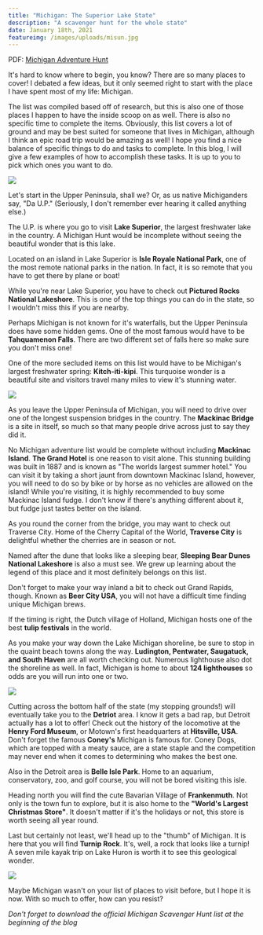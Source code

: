 ```yaml
---
title: "Michigan: The Superior Lake State"
description: "A scavenger hunt for the whole state"
date: January 18th, 2021
featureimg: /images/uploads/misun.jpg
---
```

PDF: <a href="/images/uploads/mihunt.pdf" target="_blank">Michigan Adventure Hunt</a>

It's hard to know where to begin, you know? There are so many places to cover! I debated a few ideas, but it only seemed right to start with the place I have spent most of my life: Michigan. 

The list was compiled based off of research, but this is also one of those places I happen to have the inside scoop on as well. There is also no specific time to complete the items. Obviously, this list covers a lot of ground and may be best suited for someone that lives in Michigan, although I think an epic road trip would be amazing as well! I hope you find a nice balance of specific things to do and tasks to complete. In this blog, I will give a few examples of how to accomplish these tasks. It is up to you to pick which ones you want to do.

<img src="/images/uploads/mimap.jpg" />

Let's start in the Upper Peninsula, shall we? Or, as us native Michiganders say, "Da U.P." (Seriously, I don't remember ever hearing it called anything else.)

The U.P. is where you go to visit **Lake Superior**, the largest freshwater lake in the country. A Michigan Hunt would be incomplete without seeing the beautiful wonder that is this lake. 

Located on an island in Lake Superior is **Isle Royale National Park**, one of the most remote national parks in the nation. In fact, it is so remote that you have to get there by plane or boat!

While you're near Lake Superior, you have to check out **Pictured Rocks National Lakeshore**. This is one of the top things you can do in the state, so I wouldn't miss this if you are nearby.

Perhaps Michigan is not known for it's waterfalls, but the Upper Peninsula does have some hidden gems. One of the most famous would have to be **Tahquamenon Falls**. There are two different set of falls here so make sure you don't miss one! 

One of the more secluded items on this list would have to be Michigan's largest freshwater spring: **Kitch-iti-kipi**. This turquoise wonder is a beautiful site and visitors travel many miles to view it's stunning water. 

<img src="/images/uploads/kitch.jpg" />

As you leave the Upper Peninsula of Michigan, you will need to drive over one of the longest suspension bridges in the country. The **Mackinac Bridge** is a site in itself, so much so that many people drive across just to say they did it.

No Michigan adventure list would be complete without including **Mackinac Island**. **The Grand Hotel** is one reason to visit alone. This stunning building was built in 1887 and is known as "The worlds largest summer hotel." You can visit it by taking a short jaunt from downtown Mackinac Island, however, you will need to do so by bike or by horse as no vehicles are allowed on the island! While you're visiting, it is highly recommended to buy some Mackinac Island fudge. I don't know if there's anything different about it, but fudge just tastes better on the island. 

As you round the corner from the bridge, you may want to check out Traverse City. Home of the Cherry Capital of the World, **Traverse City** is delightful whether the cherries are in season or not. 

Named after the dune that looks like a sleeping bear, **Sleeping Bear Dunes National Lakeshore** is also a must see. We grew up learning about the legend of this place and it most definitely belongs on this list.  

Don't forget to make your way inland a bit to check out Grand Rapids, though. Known as **Beer City USA**, you will not have a difficult time finding unique Michigan brews.

If the timing is right, the Dutch village of Holland, Michigan hosts one of the best **tulip festivals** in the world. 

As you make your way down the Lake Michigan shoreline, be sure to stop in the quaint beach towns along the way. **Ludington, Pentwater, Saugatuck, and South Haven** are all worth checking out. Numerous lighthouse also dot the shoreline as well. In fact, Michigan is home to about **124 lighthouses** so odds are you will run into one or two.

<img src="/images/uploads/milight.jpg" />

Cutting across the bottom half of the state (my stopping grounds!) will eventually take you to the **Detriot** area. I know it gets a bad rap, but Detroit actually has a lot to offer! Check out the history of the locomotive at the **Henry Ford Museum**, or Motown's first headquarters at **Hitsville, USA**. Don't forget the famous **Coney's** Michigan is famous for. Coney Dogs, which are topped with a meaty sauce, are a state staple and the competition may never end when it comes to determining who makes the best one. 

Also in the Detroit area is **Belle Isle Park**. Home to an aquarium, conservatory, zoo, and golf course, you will not be bored visiting this isle. 

Heading north you will find the cute Bavarian Village of **Frankenmuth**. Not only is the town fun to explore, but it is also home to the **"World's Largest Christmas Store"**. It doesn't matter if it's the holidays or not, this store is worth seeing all year round.

Last but certainly not least, we'll head up to the "thumb" of Michigan. It is here that you will find **Turnip Rock**. It's, well, a rock that looks like a turnip! A seven mile kayak trip on Lake Huron is worth it to see this geological wonder. 

<img src="/images/uploads/miturnip.jpg" />

Maybe Michigan wasn't on your list of places to visit before, but I hope it is now. With so much to offer, how can you resist? 

*Don't forget to download the official Michigan Scavenger Hunt list at the beginning of the blog*